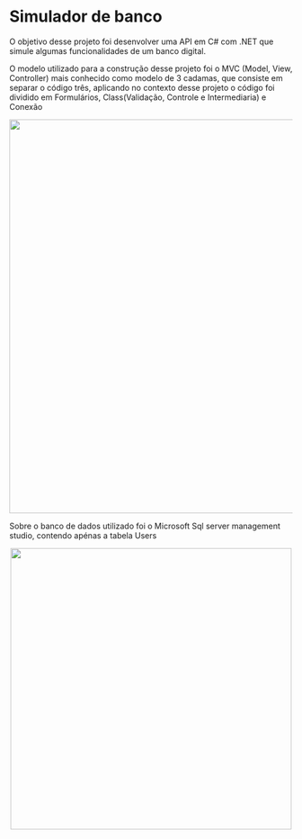 # Simulador de banco

O objetivo desse projeto foi desenvolver uma API em C# com .NET que simule algumas funcionalidades de um banco digital.

O modelo utilizado para a construção desse projeto foi o MVC (Model, View, Controller) mais conhecido como modelo de 3 cadamas, que consiste em separar o código
três, aplicando no contexto desse projeto o código foi dividido em Formulários, Class(Validação, Controle e Intermediaria) e Conexão 

<div align="Center">
<img src = "https://user-images.githubusercontent.com/73857448/170592917-68875196-510c-4c28-ab8e-d10fb9c509fa.png" width = "700px"/>
</div>

Sobre o banco de dados utilizado foi o Microsoft Sql server management studio, contendo apénas a tabela Users 

<div align = "center"> 
 <img src ="https://user-images.githubusercontent.com/73857448/170594359-336266e4-49c5-4867-a946-1660dc84cc7d.png" width = "500px"/>
 </div>
